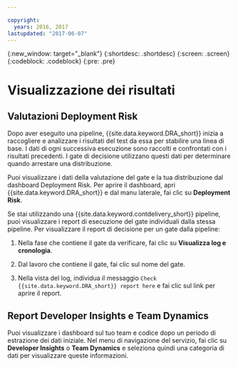 ```yaml
---

copyright:
  years: 2016, 2017
lastupdated: "2017-06-07" 
---
```


{:new_window: target="_blank"}
{:shortdesc: .shortdesc}
{:screen: .screen}
{:codeblock: .codeblock}
{:pre: .pre}

# Visualizzazione dei risultati

## Valutazioni Deployment Risk

Dopo aver eseguito una pipeline, {{site.data.keyword.DRA_short}} inizia a raccogliere e analizzare i risultati del test da essa per stabilire una linea di base. I dati di ogni successiva esecuzione sono raccolti e confrontati con i risultati precedenti. I gate di decisione utilizzano questi dati per determinare quando arrestare una distribuzione. 

Puoi visualizzare i dati della valutazione del gate e la tua distribuzione dal dashboard Deployment Risk. Per aprire il dashboard, apri {{site.data.keyword.DRA_short}} e dal manu laterale, fai clic su **Deployment Risk**.

Se stai utilizzando una {{site.data.keyword.contdelivery_short}} pipeline, puoi visualizzare i report di esecuzione del gate individuali dalla stessa pipeline. Per visualizzare il report di decisione per un gate dalla pipeline:

1. Nella fase che contiene il gate da verificare, fai clic su **Visualizza log e cronologia**.

2. Dal lavoro che contiene il gate, fai clic sul nome del gate.

3. Nella vista del log, individua il messaggio `Check {{site.data.keyword.DRA_short}} report here` e fai clic sul link per aprire il report.

## Report Developer Insights e Team Dynamics

Puoi visualizzare i dashboard sul tuo team e codice dopo un periodo di estrazione dei dati iniziale. Nel menu di navigazione del servizio, fai clic su **Developer Insights** o **Team Dynamics** e seleziona quindi una categoria di dati per visualizzare queste informazioni.
